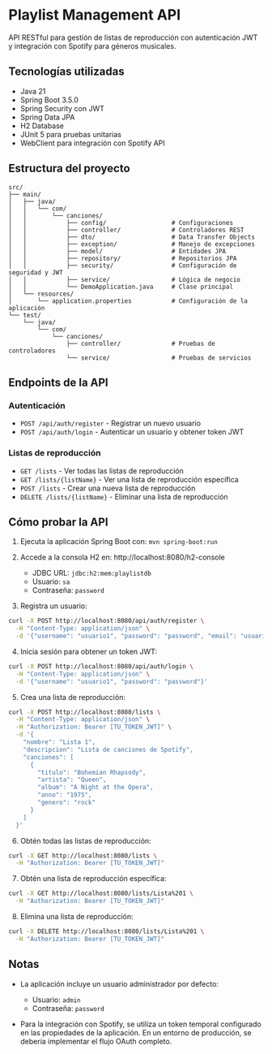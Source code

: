 # Playlist Management API

API RESTful para gestión de listas de reproducción con autenticación JWT y integración con Spotify para géneros musicales.

## Tecnologías utilizadas

- Java 21
- Spring Boot 3.5.0
- Spring Security con JWT
- Spring Data JPA
- H2 Database
- JUnit 5 para pruebas unitarias
- WebClient para integración con Spotify API

## Estructura del proyecto

```
src/
├── main/
│   ├── java/
│   │   └── com/
│   │       └── canciones/
│   │           ├── config/                  # Configuraciones
│   │           ├── controller/              # Controladores REST
│   │           ├── dto/                     # Data Transfer Objects
│   │           ├── exception/               # Manejo de excepciones
│   │           ├── model/                   # Entidades JPA
│   │           ├── repository/              # Repositorios JPA
│   │           ├── security/                # Configuración de seguridad y JWT
│   │           ├── service/                 # Lógica de negocio
│   │           └── DemoApplication.java     # Clase principal
│   └── resources/
│       └── application.properties           # Configuración de la aplicación
└── test/
    └── java/
        └── com/
            └── canciones/
                ├── controller/              # Pruebas de controladores
                └── service/                 # Pruebas de servicios
```

## Endpoints de la API

### Autenticación

- `POST /api/auth/register` - Registrar un nuevo usuario
- `POST /api/auth/login` - Autenticar un usuario y obtener token JWT

### Listas de reproducción

- `GET /lists` - Ver todas las listas de reproducción
- `GET /lists/{listName}` - Ver una lista de reproducción específica
- `POST /lists` - Crear una nueva lista de reproducción
- `DELETE /lists/{listName}` - Eliminar una lista de reproducción

## Cómo probar la API

1. Ejecuta la aplicación Spring Boot con: `mvn spring-boot:run`
2. Accede a la consola H2 en: http://localhost:8080/h2-console
   - JDBC URL: `jdbc:h2:mem:playlistdb`
   - Usuario: `sa`
   - Contraseña: `password`

3. Registra un usuario:
```bash
curl -X POST http://localhost:8080/api/auth/register \
  -H "Content-Type: application/json" \
  -d '{"username": "usuario1", "password": "password", "email": "usuario1@example.com"}'
```

4. Inicia sesión para obtener un token JWT:
```bash
curl -X POST http://localhost:8080/api/auth/login \
  -H "Content-Type: application/json" \
  -d '{"username": "usuario1", "password": "password"}'
```

5. Crea una lista de reproducción:
```bash
curl -X POST http://localhost:8080/lists \
  -H "Content-Type: application/json" \
  -H "Authorization: Bearer [TU_TOKEN_JWT]" \
  -d '{
    "nombre": "Lista 1",
    "descripcion": "Lista de canciones de Spotify",
    "canciones": [
      {
        "titulo": "Bohemian Rhapsody",
        "artista": "Queen",
        "album": "A Night at the Opera",
        "anno": "1975",
        "genero": "rock"
      }
    ]
  }'
```

6. Obtén todas las listas de reproducción:
```bash
curl -X GET http://localhost:8080/lists \
  -H "Authorization: Bearer [TU_TOKEN_JWT]"
```

7. Obtén una lista de reproducción específica:
```bash
curl -X GET http://localhost:8080/lists/Lista%201 \
  -H "Authorization: Bearer [TU_TOKEN_JWT]"
```

8. Elimina una lista de reproducción:
```bash
curl -X DELETE http://localhost:8080/lists/Lista%201 \
  -H "Authorization: Bearer [TU_TOKEN_JWT]"
```

## Notas

- La aplicación incluye un usuario administrador por defecto:
  - Usuario: `admin`
  - Contraseña: `password`
  
- Para la integración con Spotify, se utiliza un token temporal configurado en las propiedades de la aplicación. En un entorno de producción, se debería implementar el flujo OAuth completo.
